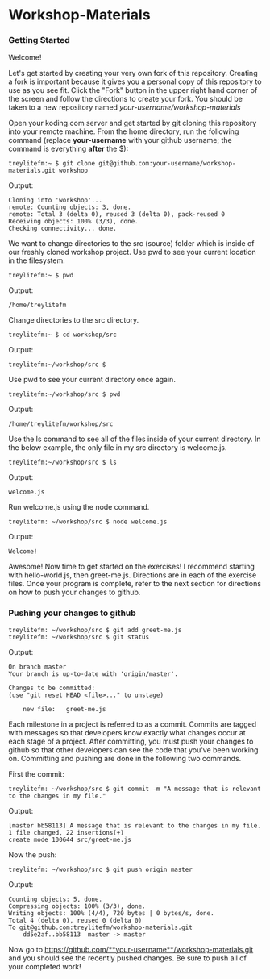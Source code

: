 # Workshop-Materials

### Getting Started

Welcome!

Let's get started by creating your very own fork of this repository. Creating a fork is important because it gives you a personal copy of this repository to use as you see fit. Click the "Fork" button in the upper right hand corner of the screen and follow the directions to create your fork. You should be taken to a new repository named _your-username/workshop-materials_

Open your koding.com server and get started by git cloning this repository into your remote machine. From the home directory, run the following command (replace **your-username**  with your github username; the command is everything **after** the $):

	treylitefm:~ $ git clone git@github.com:your-username/workshop-materials.git workshop

Output:

	Cloning into 'workshop'...
	remote: Counting objects: 3, done.                                                                                                                                                                                                                                                                                                                                        
	remote: Total 3 (delta 0), reused 3 (delta 0), pack-reused 0                                                                                                                                                                                                                                                                                                              
	Receiving objects: 100% (3/3), done.
	Checking connectivity... done.
	
We want to change directories to the src (source) folder which is inside of our freshly cloned workshop project. Use pwd to see your current location in the filesystem.
    
	treylitefm:~ $ pwd

Output:

	/home/treylitefm

Change directories to the src directory.

	treylitefm:~ $ cd workshop/src

Output:

	treylitefm:~/workshop/src $

Use pwd to see your current directory once again.

	treylitefm:~/workshop/src $ pwd

Output:

	/home/treylitefm/workshop/src


Use the ls command to see all of the files inside of your current directory. In the below example, the only file in my src directory is welcome.js.

	treylitefm:~/workshop/src $ ls

Output:

	welcome.js

Run welcome.js using the node command.

	treylitefm: ~/workshop/src $ node welcome.js 

Output:

	Welcome!

Awesome! Now time to get started on the exercises! I recommend starting with hello-world.js, then greet-me.js. Directions are in each of the exercise files. Once your program is complete, refer to the next section for directions on how to push your changes to github.
<br>

### Pushing your changes to github

	treylitefm: ~/workshop/src $ git add greet-me.js
	treylitefm: ~/workshop/src $ git status

Output:

	On branch master
	Your branch is up-to-date with 'origin/master'.
 
	Changes to be committed:
  	(use "git reset HEAD <file>..." to unstage)
 
		new file:   greet-me.js

Each milestone in a project is referred to as a commit. Commits are tagged with messages so that developers know exactly what changes occur at each stage of a project. After committing, you must push your changes to github so that other developers can see the code that you've been working on. Committing and pushing are done in the following two commands.

First the commit:

	treylitefm: ~/workshop/src $ git commit -m "A message that is relevant to the changes in my file."

Output:

	[master bb58113] A message that is relevant to the changes in my file.
	1 file changed, 22 insertions(+)
	create mode 100644 src/greet-me.js

Now the push:

	treylitefm: ~/workshop/src $ git push origin master

Output:

	Counting objects: 5, done.
	Compressing objects: 100% (3/3), done.
	Writing objects: 100% (4/4), 720 bytes | 0 bytes/s, done.
	Total 4 (delta 0), reused 0 (delta 0)
	To git@github.com:treylitefm/workshop-materials.git
		dd5e2af..bb58113  master -> master

Now go to https://github.com/**your-username**/workshop-materials.git and you should see the recently pushed changes. Be sure to push all of your completed work!
